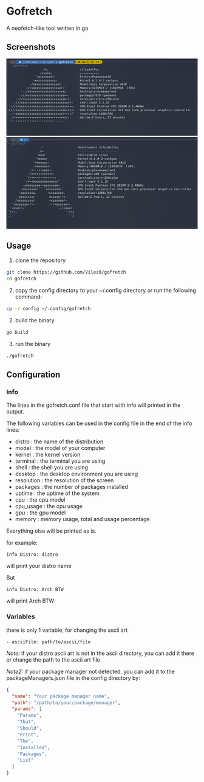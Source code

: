 # Gofretch

A neofetch-like tool written in go

## Screenshots
![endeavourOS](img/endeavourOS.png)
![arch](img/arch.png)

## Usage

1. clone the repository

```bash
git clone https://github.com/Vilez0/gofretch
cd gofretch
```

2. copy the config directory to your ~/.config directory
   or run the following command:

```bash
cp -r config ~/.config/gofretch
```

2. build the binary

```bash
go build
```

3. run the binary

```bash
./gofretch
```

## Configuration

### Info

The lines in the gofretch.conf file that start with info will printed in the output.

The following variables can be used in the config file in the end of the info lines:

- distro : the name of the distribution
- model : the model of your computer
- kernel : the kernel version
- terminal : the terminal you are using
- shell : the shell you are using
- desktop : the desktop environment you are using
- resolution : the resolution of the screen
- packages : the number of packages installed
- uptime : the uptime of the system
- cpu : the cpu model
- cpu_usage : the cpu usage
- gpu : the gpu model
- memory : memory usage, total and usage percentage

Everything else will be printed as is.

for example:

```
info Distro: distro
```

will print your distro name

But

```
info Distro: Arch BTW
```

will print Arch BTW

### Variables

there is only 1 variable, for changing the ascii art

```
- asciiFile: path/to/ascii/file
```

_Note:_ if your distro ascii art is not in the ascii directory, you can add it there or change the path to the ascii art file

_Note2:_ if your package manager not detected, you can add it to the packageManagers.json file in the config directory by:

```json
{
  "name": "Your package manager name",
  "path": "/path/to/your/package/manager",
  "params": [
    "Params",
    "That",
    "Should",
    "Print",
    "The",
    "Installed",
    "Packages",
    "List"
  ]
}
```
